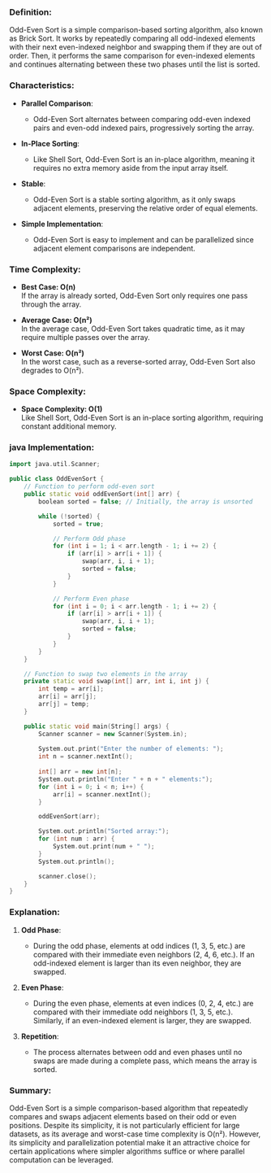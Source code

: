 



### Definition:

Odd-Even Sort is a simple comparison-based sorting algorithm, also known as Brick Sort. It works by repeatedly comparing all odd-indexed elements with their next even-indexed neighbor and swapping them if they are out of order. Then, it performs the same comparison for even-indexed elements and continues alternating between these two phases until the list is sorted.

### Characteristics:

- **Parallel Comparison**:
  - Odd-Even Sort alternates between comparing odd-even indexed pairs and even-odd indexed pairs, progressively sorting the array.

- **In-Place Sorting**:
  - Like Shell Sort, Odd-Even Sort is an in-place algorithm, meaning it requires no extra memory aside from the input array itself.

- **Stable**:
  - Odd-Even Sort is a stable sorting algorithm, as it only swaps adjacent elements, preserving the relative order of equal elements.

- **Simple Implementation**:
  - Odd-Even Sort is easy to implement and can be parallelized since adjacent element comparisons are independent.

### Time Complexity:

- **Best Case: O(n)**  
  If the array is already sorted, Odd-Even Sort only requires one pass through the array.

- **Average Case: O(n²)**  
  In the average case, Odd-Even Sort takes quadratic time, as it may require multiple passes over the array.

- **Worst Case: O(n²)**  
  In the worst case, such as a reverse-sorted array, Odd-Even Sort also degrades to O(n²).

### Space Complexity:

- **Space Complexity: O(1)**  
  Like Shell Sort, Odd-Even Sort is an in-place sorting algorithm, requiring constant additional memory.

### java Implementation:

```cpp
import java.util.Scanner;

public class OddEvenSort {
    // Function to perform odd-even sort
    public static void oddEvenSort(int[] arr) {
        boolean sorted = false; // Initially, the array is unsorted

        while (!sorted) {
            sorted = true;

            // Perform Odd phase
            for (int i = 1; i < arr.length - 1; i += 2) {
                if (arr[i] > arr[i + 1]) {
                    swap(arr, i, i + 1);
                    sorted = false;
                }
            }

            // Perform Even phase
            for (int i = 0; i < arr.length - 1; i += 2) {
                if (arr[i] > arr[i + 1]) {
                    swap(arr, i, i + 1);
                    sorted = false;
                }
            }
        }
    }

    // Function to swap two elements in the array
    private static void swap(int[] arr, int i, int j) {
        int temp = arr[i];
        arr[i] = arr[j];
        arr[j] = temp;
    }

    public static void main(String[] args) {
        Scanner scanner = new Scanner(System.in);
        
        System.out.print("Enter the number of elements: ");
        int n = scanner.nextInt();
        
        int[] arr = new int[n];
        System.out.println("Enter " + n + " elements:");
        for (int i = 0; i < n; i++) {
            arr[i] = scanner.nextInt();
        }

        oddEvenSort(arr);

        System.out.println("Sorted array:");
        for (int num : arr) {
            System.out.print(num + " ");
        }
        System.out.println();

        scanner.close();
    }
}

```

### Explanation:

1. **Odd Phase**:
   - During the odd phase, elements at odd indices (1, 3, 5, etc.) are compared with their immediate even neighbors (2, 4, 6, etc.). If an odd-indexed element is larger than its even neighbor, they are swapped.

2. **Even Phase**:
   - During the even phase, elements at even indices (0, 2, 4, etc.) are compared with their immediate odd neighbors (1, 3, 5, etc.). Similarly, if an even-indexed element is larger, they are swapped.

3. **Repetition**:
   - The process alternates between odd and even phases until no swaps are made during a complete pass, which means the array is sorted.

### Summary:

Odd-Even Sort is a simple comparison-based algorithm that repeatedly compares and swaps adjacent elements based on their odd or even positions. Despite its simplicity, it is not particularly efficient for large datasets, as its average and worst-case time complexity is O(n²). However, its simplicity and parallelization potential make it an attractive choice for certain applications where simpler algorithms suffice or where parallel computation can be leveraged.